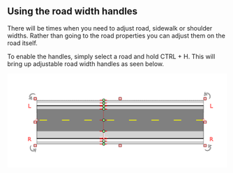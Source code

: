 ## Using the road width handles

There will be times when you need to adjust road, sidewalk or shoulder widths. Rather than going to the road properties you can adjust them on the road itself.

To enable the handles, simply select a road and hold CTRL + H. This will bring up adjustable road width handles as seen below.

 ![Turning_on_road_width_handles](./assets/Turning_on_road_width_handles.png)